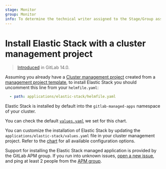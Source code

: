 ```yaml
---
stage: Monitor
group: Monitor
info: To determine the technical writer assigned to the Stage/Group associated with this page, see https://about.gitlab.com/handbook/engineering/ux/technical-writing/#assignments
---
```


# Install Elastic Stack with a cluster management project

> [Introduced](https://gitlab.com/gitlab-org/project-templates/cluster-management/-/merge_requests/5) in GitLab 14.0.

Assuming you already have a [Cluster management project](../management_project.md) created from a
[management project template](../management_project_template.md), to install Elastic Stack you should
uncomment this line from your `helmfile.yaml`:

```yaml
  - path: applications/elastic-stack/helmfile.yaml
```

Elastic Stack is installed by default into the `gitlab-managed-apps` namespace of your cluster.

You can check the default
[`values.yaml`](https://gitlab.com/gitlab-org/project-templates/cluster-management/-/blob/master/applications/elastic-stack/values.yaml)
we set for this chart.

You can customize the installation of Elastic Stack by updating the
`applications/elastic-stack/values.yaml` file in your cluster
management project. Refer to the
[chart](https://gitlab.com/gitlab-org/charts/elastic-stack) for all
available configuration options.

Support for installing the Elastic Stack managed application is provided by the
GitLab APM group. If you run into unknown issues,
[open a new issue](https://gitlab.com/gitlab-org/gitlab/-/issues/new), and ping at
least 2 people from the [APM group](https://about.gitlab.com/handbook/product/categories/#apm-group).
